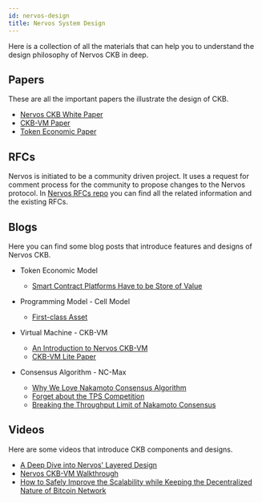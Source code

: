 ```yaml
---
id: nervos-design
title: Nervos System Design
---
```


Here is a collection of all the materials that can help you to understand the design philosophy of Nervos CKB in deep.

## Papers

These are all the important papers the illustrate the design of CKB.

- [Nervos CKB White Paper](https://github.com/nervosnetwork/rfcs/blob/master/rfcs/0002-ckb/0002-ckb.md)
- [CKB-VM Paper](https://github.com/nervosnetwork/rfcs/tree/master/rfcs/0003-ckb-vm)
- [Token Economic Paper](https://github.com/nervosnetwork/rfcs/blob/master/rfcs/0015-ckb-cryptoeconomics/0015-ckb-cryptoeconomics.md)

## RFCs

Nervos is initiated to be a community driven project. It uses a request for comment process for the community to propose changes to the Nervos protocol. In [Nervos RFCs repo](https://github.com/nervosnetwork/rfcs) you can find all the related information and the existing RFCs.

## Blogs

Here you can find some blog posts that introduce features and designs of Nervos CKB.

- Token Economic Model
    
    - [Smart Contract Platforms Have to be Store of Value](https://medium.com/nervosnetwork/smart-contract-platforms-have-to-be-store-of-value-323745fac0a5)

- Programming Model - Cell Model
    
    - [First-class Asset](https://medium.com/nervosnetwork/first-class-asset-ff4feaf370c4)

- Virtual Machine - CKB-VM
    
    - [An Introduction to Nervos CKB-VM](https://medium.com/nervosnetwork/an-introduction-to-ckb-vm-9d95678a7757)
    - [CKB-VM Lite Paper](https://medium.com/nervosnetwork/ckb-vm-lite-paper-1d9b0dab57ba)

- Consensus Algorithm - NC-Max
    
    - [Why We Love Nakamoto Consensus Algorithm](https://medium.com/nervosnetwork/why-we-love-nakamoto-consensus-5467c035fc55)
    - [Forget about the TPS Competition](https://medium.com/nervosnetwork/forget-about-the-tps-competition-df40a45fdad8)
    - [Breaking the Throughput Limit of Nakamoto Consensus](https://medium.com/nervosnetwork/breaking-the-throughput-limit-of-nakamoto-consensus-ccdf65fe0832)

## Videos

Here are some videos that introduce CKB components and designs.

- [A Deep Dive into Nervos' Layered Design](https://www.youtube.com/watch?v=5I24G-jNutw)
- [Nervos CKB-VM Walkthrough](https://www.youtube.com/watch?v=qUGU5_o5Lo4)
- [How to Safely Improve the Scalability while Keeping the Decentralized Nature of Bitcoin Network](https://www.youtube.com/watch?v=HSXzbgVRH_M)